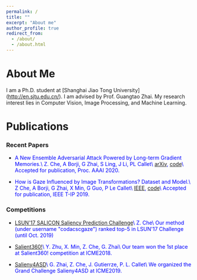 ```yaml
---
permalink: /
title: ""
excerpt: "About me"
author_profile: true
redirect_from: 
  - /about/
  - /about.html
---
```




About Me
======
I am a Ph.D. student at [Shanghai Jiao Tong University] (http://en.sjtu.edu.cn/). I am advised by Prof. Guangtao Zhai. My research interest lies in Computer Vision, Image Processing, and Machine Learning.


Publications
======

### Recent Papers
* <span style="color:blue">A New Ensemble Adversarial Attack Powered by Long-term Gradient Memories.\\
Z. Che, A Borji, G Zhai, S Ling, J Li, PL Callet\\
[arXiv](https://arxiv.org/pdf/1911.07682.pdf), [code](https://github.com/CZHQuality/AAA-Pix2pix)\\
Accepted for publication, Proc. AAAI 2020.
  
* <span style="color:blue">How is Gaze Influenced by Image Transformations? Dataset and Model.\\
Z Che, A Borji, G Zhai, X Min, G Guo, P Le Callet\\
[IEEE](https://ieeexplore.ieee.org/abstract/document/8866748), [code](https://github.com/CZHQuality/Sal-CFS-GAN)\\
Accepted for publication, IEEE T-IP 2019.



### Competitions
* <span style="color:blue">[LSUN'17 SALICON Saliency Prediction Challenge](https://competitions.codalab.org/competitions/17136)\\
Z. Che\\
Our method (under username "codacscgaze") ranked top-5 in LSUN'17 Challenge (until Oct. 2019)
  
* <span style="color:blue">[Salient360!](https://salient360.ls2n.fr/)\\
Y. Zhu, X. Min, Z. Che, G. Zhai\\
Our team won the 1st place at Salient360! competition at ICME2018.
  
* <span style="color:blue">[Salieny4ASD](https://saliency4asd.ls2n.fr/)\\
G. Zhai, Z. Che, J. Gutierrze, P. L. Callet\\
We organized the Grand Challenge Salieny4ASD at ICME2019.




